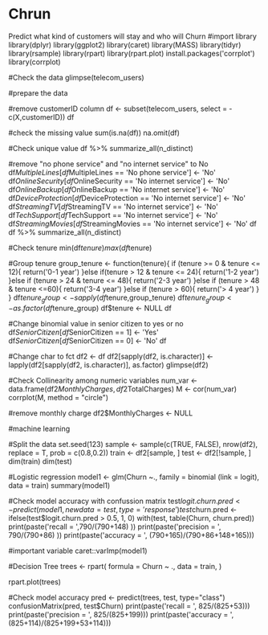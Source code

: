 # Chrun
Predict what kind of customers will stay and who will Churn
#import library
library(dplyr)
library(ggplot2)
library(caret)
library(MASS)
library(tidyr)
library(rsample)
library(rpart)
library(rpart.plot)
install.packages('corrplot')
library(corrplot)


#Check the data
glimpse(telecom_users)

#prepare the data

#remove customerID column
df <- subset(telecom_users, select = -c(X,customerID))
df

#check the missing value
sum(is.na(df))
na.omit(df)

#Check unique value
df %>% summarize_all(n_distinct)

#remove "no phone service" and "no internet service" to No
df$MultipleLines[df$MultipleLines == 'No phone service'] <- 'No'
df$OnlineSecurity[df$OnlineSecurity == 'No internet service'] <- 'No'
df$OnlineBackup[df$OnlineBackup == 'No internet service'] <- 'No'
df$DeviceProtection[df$DeviceProtection == 'No internet service'] <- 'No'
df$StreamingTV[df$StreamingTV == 'No internet service'] <- 'No'
df$TechSupport[df$TechSupport == 'No internet service'] <- 'No'
df$StreamingMovies[df$StreamingMovies == 'No internet service'] <- 'No'
df
df %>% summarize_all(n_distinct)


#Check tenure
min(df$tenure)
max(df$tenure)

#Group tenure
group_tenure <- function(tenure){
  if (tenure >= 0 & tenure <= 12){
    return('0-1 year')
  }else if(tenure > 12 & tenure <= 24){
    return('1-2 year')
  }else if (tenure > 24 & tenure <= 48){
    return('2-3 year')
  }else if (tenure > 48 & tenure <=60){
    return('3-4 year')
  }else if (tenure > 60){
    return('> 4 year')
  }
}
df$tenure_group <- sapply(df$tenure,group_tenure)
df$tenure_group <- as.factor(df$tenure_group)
df$tenure <- NULL
df

#Change binomial value in senior citizen to yes or no
df$SeniorCitizen[df$SeniorCitizen == 1] <- 'Yes'
df$SeniorCitizen[df$SeniorCitizen == 0] <- 'No'
df

#Change char to fct
df2 <- df
df2[sapply(df2, is.character)] <- lapply(df2[sapply(df2, is.character)], as.factor)
glimpse(df2)

#Check Collinearity among numeric variables
num_var <- data.frame(df2$MonthlyCharges, df2$TotalCharges)
M <- cor(num_var)
corrplot(M, method = "circle")

#remove monthly charge
df2$MonthlyCharges <- NULL

#machine learning

#Split the data
set.seed(123)
sample <- sample(c(TRUE, FALSE), nrow(df2), replace = T, prob =                   c(0.8,0.2))
train <- df2[sample, ]
test <- df2[!sample, ]
dim(train)
dim(test)

#Logistic regression
model1 <- glm(Churn ~., family = binomial (link = logit), data = train)
summary(model1)

#Check model accuracy with confussion matrix
test$logit.churn.pred <- predict(model1, newdata = test, type = 'response')
test$churn.pred <- ifelse(test$logit.churn.pred > 0.5, 1, 0)
with(test, table(Churn, churn.pred))
print(paste('recall = ',790/(790+148) ))
print(paste('precision = ', 790/(790+86) ))
print(paste('accuracy = ', (790+165)/(790+86+148+165)))

#important variable
caret::varImp(model1)


#Decision Tree
trees <- rpart(
  formula = Churn ~ .,
  data    = train,
)

rpart.plot(trees)

#Check model accuracy 
pred <- predict(trees, test, type="class")
confusionMatrix(pred, test$Churn)
print(paste('recall = ', 825/(825+53)))
print(paste('precision = ', 825/(825+199)))
print(paste('accuracy = ', (825+114)/(825+199+53+114)))


